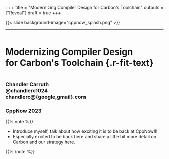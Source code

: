 +++
title = "Modernizing Compiler Design for Carbon's Toolchain"
outputs = ["Reveal"]
draft = true
+++

{{< slide background-image="cppnow_splash.png" >}}

---

<div class="r-stretch" style="display: flex; flex-direction: column; justify-content: center">

# Modernizing Compiler Design<br/>for Carbon's Toolchain {.r-fit-text}

</div>
<div class="col-container"><div class="col-4">

### Chandler Carruth <br/> @chandlerc1024 <br/> chandlerc@{google,gmail}.com

</div><div class="col right">

### CppNow 2023

</div>

{{% note %}}

- Introduce myself, talk about how exciting it is to be back at CppNow!!!
- Especially excited to be back here and share a little bit more detail on
  Carbon and our strategy here.

{{% /note %}}


